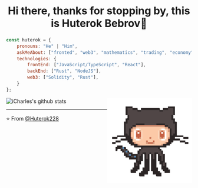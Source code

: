 
<h1 align="center">Hi there, thanks for stopping by, this is Huterok Bebrov🐸</h1>



```javascript
const huterok = {
    pronouns: "He" | "Him",
    askMeAbout: ["fronted", "web3", "mathematics", "trading", "economy"],
    technologies: {
        frontEnd: ["JavaScript/TypeScript", "React"],
        backEnd: ["Rust", "NodeJS"],
        web3: ["Solidity", "Rust"],
    }
};
```

<div align="center"><img align='right' src="https://raw.githubusercontent.com/iCharlesZ/FigureBed/master/img/octocat.gif" width="230"></div>

![iCharles's github stats](https://github-readme-stats.vercel.app/api?username=Huterok228&hide=contribs,prs&count_private=true&show_icons=true)


---

⭐️ From [@Huterok228](https://github.com/Huterok228)
